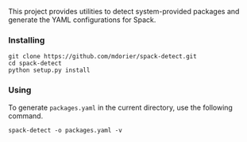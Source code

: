 This project provides utilities to detect system-provided packages
and generate the YAML configurations for Spack.

### Installing

```
git clone https://github.com/mdorier/spack-detect.git
cd spack-detect
python setup.py install
```

### Using

To generate `packages.yaml` in the current directory, use the following command.

```
spack-detect -o packages.yaml -v
```
